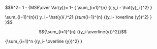 $$R^2= 1 - {MSE\over Var(y)}= 1- { \sum_{i=1}^{n} {( y_i - \hat{y}_i )^2} }




\sum_{i=1}^{n}{( y_i - \hat{y}_i )^2} {sum_{i=1}^{n} {(y_i- \overline {y})^2} }  }$$

$${\sum_{i=1}^{n} {(y_i-\overline{y})^2}}$$


 {\sum_{i=1}^n {(y_i- \overline {y})^2} }


